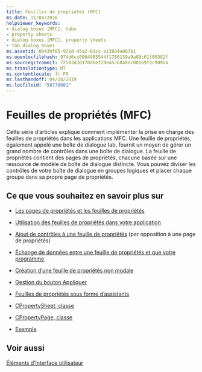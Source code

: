 ```yaml
---
title: Feuilles de propriétés (MFC)
ms.date: 11/04/2016
helpviewer_keywords:
- dialog boxes [MFC], tabs
- property sheets
- dialog boxes [MFC], property sheets
- tab dialog boxes
ms.assetid: 09439f65-921d-45a2-b3cc-e13884a087b1
ms.openlocfilehash: 974d6cc0004985544f1786139a9a89c61f00382f
ms.sourcegitcommit: 72583d30170d6ef29ea5c6848dc00169f2c909aa
ms.translationtype: MT
ms.contentlocale: fr-FR
ms.lasthandoff: 04/18/2019
ms.locfileid: "58770081"
---
```

# <a name="property-sheets-mfc"></a>Feuilles de propriétés (MFC)

Cette série d’articles explique comment implémenter la prise en charge des feuilles de propriétés dans les applications MFC. Une feuille de propriétés, également appelé une boîte de dialogue tab, fournit un moyen de gérer un grand nombre de contrôles dans une boîte de dialogue. La feuille de propriétés contient des pages de propriétés, chacune basée sur une ressource de modèle de boîte de dialogue distincte. Vous pouvez diviser les contrôles de votre boîte de dialogue en groupes logiques et placer chaque groupe dans sa propre page de propriétés.

## <a name="what-do-you-want-to-know-more-about"></a>Ce que vous souhaitez en savoir plus sur

- [Les pages de propriétés et les feuilles de propriétés](../mfc/property-sheets-and-property-pages-in-mfc.md)

- [Utilisation des feuilles de propriétés dans votre application](../mfc/using-property-sheets-in-your-application.md)

- [Ajout de contrôles à une feuille de propriétés](../mfc/adding-controls-to-a-property-sheet.md) (par opposition à une page de propriétés)

- [Échange de données entre une feuille de propriétés et que votre programme](../mfc/exchanging-data.md)

- [Création d’une feuille de propriétés non modale](../mfc/creating-a-modeless-property-sheet.md)

- [Gestion du bouton Appliquer](../mfc/handling-the-apply-button.md)

- [Feuilles de propriétés sous forme d’assistants](../mfc/property-sheets-as-wizards.md)

- [CPropertySheet, classe](../mfc/reference/cpropertysheet-class.md)

- [CPropertyPage, classe](../mfc/reference/cpropertypage-class.md)

- [Exemple](../overview/visual-cpp-samples.md)

## <a name="see-also"></a>Voir aussi

[Éléments d’Interface utilisateur](../mfc/user-interface-elements-mfc.md)
